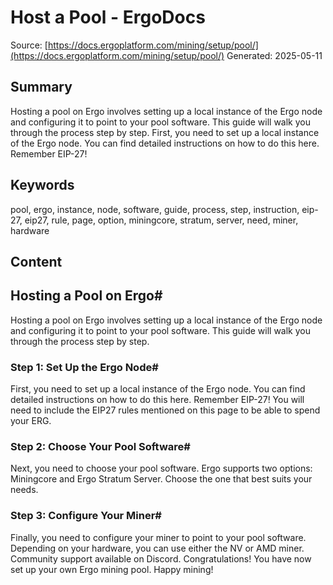 # Host a Pool - ErgoDocs
Source: [https://docs.ergoplatform.com/mining/setup/pool/](https://docs.ergoplatform.com/mining/setup/pool/)
Generated: 2025-05-11

## Summary
Hosting a pool on Ergo involves setting up a local instance of the Ergo node and configuring it to point to your pool software. This guide will walk you through the process step by step. First, you need to set up a local instance of the Ergo node. You can find detailed instructions on how to do this here. Remember EIP-27!

## Keywords
pool, ergo, instance, node, software, guide, process, step, instruction, eip-27, eip27, rule, page, option, miningcore, stratum, server, need, miner, hardware

## Content
## Hosting a Pool on Ergo#
Hosting a pool on Ergo involves setting up a local instance of the Ergo node and configuring it to point to your pool software. This guide will walk you through the process step by step.

### Step 1: Set Up the Ergo Node#
First, you need to set up a local instance of the Ergo node. You can find detailed instructions on how to do this here.
Remember EIP-27!
You will need to include the EIP27 rules mentioned on this page to be able to spend your ERG.

### Step 2: Choose Your Pool Software#
Next, you need to choose your pool software. Ergo supports two options: Miningcore and Ergo Stratum Server. Choose the one that best suits your needs.

### Step 3: Configure Your Miner#
Finally, you need to configure your miner to point to your pool software. Depending on your hardware, you can use either the NV or AMD miner.
Community support available on Discord.
Congratulations! You have now set up your own Ergo mining pool. Happy mining!
